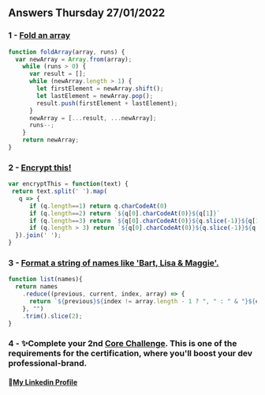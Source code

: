 ## Answers Thursday 27/01/2022
### 1 - [Fold an array](https://www.codewars.com/kata/57ea70aa5500adfe8a000110)
```js
function foldArray(array, runs) {
  var newArray = Array.from(array);
    while (runs > 0) {
      var result = [];
      while (newArray.length > 1) {
        let firstElement = newArray.shift();
        let lastElement = newArray.pop();
        result.push(firstElement + lastElement);
      }
      newArray = [...result, ...newArray];
      runs--;
    }
    return newArray;
}
```

### 2 - [Encrypt this!](https://www.codewars.com/kata/5848565e273af816fb000449)
```js   
var encryptThis = function(text) {
 return text.split(' ').map(
   q => {
      if (q.length==1) return q.charCodeAt(0)
      if (q.length==2) return `${q[0].charCodeAt(0)}${q[1]}`
      if (q.length==3) return `${q[0].charCodeAt(0)}${q.slice(-1)}${q[1]}`
      if (q.length > 3) return `${q[0].charCodeAt(0)}${q.slice(-1)}${q.slice(2,-1)}${q[1]}`  
  }).join(' ');
}
```

### 3 - [Format a string of names like 'Bart, Lisa & Maggie'.](https://www.codewars.com/kata/53368a47e38700bd8300030d)
```js
function list(names){
  return names
    .reduce((previous, current, index, array) => {
      return `${previous}${index != array.length - 1 ? ", " : " & "}${current.name}`;
    }, "")
    .trim().slice(2);
}
```
### 4 - ✨Complete your 2nd [Core Challenge](https://corecode.notion.site/LinkedIn-Boost-5974abb0f917458ea235d3288ac6c7d3). This is one of the requirements for the certification, where you'll boost your dev professional-brand.
 #### 🏅[My Linkedin Profile](https://www.linkedin.com/in/wilson-barrientos/)
